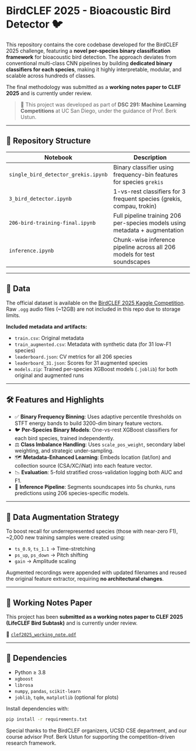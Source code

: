 # BirdCLEF 2025 - Bioacoustic Bird Detector 🐦

This repository contains the core codebase developed for the BirdCLEF 2025 challenge, featuring a **novel per-species binary classification framework** for bioacoustic bird detection. The approach deviates from conventional multi-class CNN pipelines by building **dedicated binary classifiers for each species**, making it highly interpretable, modular, and scalable across hundreds of classes.

The final methodology was submitted as a **working notes paper to CLEF 2025** and is currently under review.

> 🧪 This project was developed as part of **DSC 291: Machine Learning Competitions** at UC San Diego, under the guidance of Prof. Berk Ustun.

---

## 📁 Repository Structure

| Notebook                           | Description                                                        |
|-----------------------------------|--------------------------------------------------------------------|
| `single_bird_detector_grekis.ipynb` | Binary classifier using frequency-bin features for species `grekis` |
| `3_bird_detector.ipynb`            | 1-vs-rest classifiers for 3 frequent species (grekis, compau, trokin) |
| `206-bird-training-final.ipynb`    | Full pipeline training 206 per-species models using metadata + augmentation |
| `inference.ipynb`                  | Chunk-wise inference pipeline across all 206 models for test soundscapes |

---

## 📂 Data

The official dataset is available on the [BirdCLEF 2025 Kaggle Competition](https://www.kaggle.com/competitions/birdclef-2025/data). Raw `.ogg` audio files (~12GB) are not included in this repo due to storage limits.

**Included metadata and artifacts:**
- `train.csv`: Original metadata
- `train_augmented.csv`: Metadata with synthetic data (for 31 low-F1 species)
- `leaderboard.json`: CV metrics for all 206 species
- `leaderboard_31.json`: Scores for 31 augmented species
- `models.zip`: Trained per-species XGBoost models (`.joblib`) for both original and augmented runs

---

## 🛠 Features and Highlights

- ✅ **Binary Frequency Binning**: Uses adaptive percentile thresholds on STFT energy bands to build 3200-dim binary feature vectors.
- 🐦 **Per-Species Binary Models**: One-vs-rest XGBoost classifiers for each bird species, trained independently.
- ⚖️ **Class Imbalance Handling**: Uses `scale_pos_weight`, secondary label weighting, and strategic under-sampling.
- 🗺️ **Metadata-Enhanced Learning**: Embeds location (lat/lon) and collection source (CSA/XC/iNat) into each feature vector.
- 📉 **Evaluation**: 5-fold stratified cross-validation logging both AUC and F1.
- 🧪 **Inference Pipeline**: Segments soundscapes into 5s chunks, runs predictions using 206 species-specific models.

---

## 🔁 Data Augmentation Strategy

To boost recall for underrepresented species (those with near-zero F1), ~2,000 new training samples were created using:

- `ts_0.9`, `ts_1.1` → Time-stretching
- `ps_up`, `ps_down` → Pitch shifting
- `gain` → Amplitude scaling

Augmented recordings were appended with updated filenames and reused the original feature extractor, requiring **no architectural changes**.

---

## 📝 Working Notes Paper

This project has been **submitted as a working notes paper to CLEF 2025 (LifeCLEF Bird Subtask)** and is currently under review.

📎 [`clef2025_working_note.pdf`](./clef2025_working_note.pdf)

---

## 🔧 Dependencies

- Python ≥ 3.8
- `xgboost`
- `librosa`
- `numpy`, `pandas`, `scikit-learn`
- `joblib`, `tqdm`, `matplotlib` (optional for plots)

Install dependencies with:

```bash
pip install -r requirements.txt
```

Special thanks to the BirdCLEF organizers, UCSD CSE department, and our course advisor Prof. Berk Ustun for supporting the competition-driven research framework.
